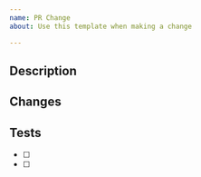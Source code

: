 ```yaml
---
name: PR Change
about: Use this template when making a change

---
```


## Description

## Changes

## Tests
- [ ]
- [ ]
```
```
